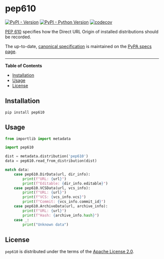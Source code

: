 # pep610

[![PyPI - Version](https://img.shields.io/pypi/v/pep610.svg)](https://pypi.org/project/pep610)
[![PyPI - Python Version](https://img.shields.io/pypi/pyversions/pep610.svg)](https://pypi.org/project/pep610)
[![codecov](https://codecov.io/gh/edgarrmondragon/pep610/graph/badge.svg?token=6W1M6P9LYI)](https://codecov.io/gh/edgarrmondragon/pep610)

[PEP 610][pep610] specifies how the Direct URL Origin of installed distributions should be recorded.

The up-to-date, [canonical specification][pep610-pypa] is maintained on the [PyPA specs page][pypa-specs].

-----

**Table of Contents**

- [Installation](#installation)
- [Usage](#usage)
- [License](#license)

## Installation

```console
pip install pep610
```

## Usage

```python
from importlib import metadata

import pep610

dist = metadata.distribution('pep610')
data = pep610.read_from_distribution(dist)

match data:
    case pep610.DirData(url, dir_info):
        print(f"URL: {url}")
        print(f"Editable: {dir_info.editable}")
    case pep610.VCSData(url, vcs_info):
        print(f"URL: {url}")
        print(f"VCS: {vcs_info.vcs}")
        print(f"Commit: {vcs_info.commit_id}")
    case pep610.ArchiveData(url, archive_info):
        print(f"URL: {url}")
        print(f"Hash: {archive_info.hash}")
    case _:
        print("Unknown data")
```

## License

`pep610` is distributed under the terms of the [Apache License 2.0](LICENSE).

[pep610]: https://www.python.org/dev/peps/pep-0610/
[pep610-pypa]: https://packaging.python.org/en/latest/specifications/direct-url/#direct-url
[pypa-specs]: https://packaging.python.org/en/latest/specifications/
